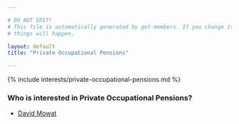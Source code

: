 ```yaml
---

# DO NOT EDIT!
# This file is automatically generated by get-members. If you change it, bad
# things will happen.

layout: default
title: "Private Occupational Pensions"

---
```


{% include interests/private-occupational-pensions.md %}

### Who is interested in Private Occupational Pensions?


* [David Mowat](members/david-mowat.html)
